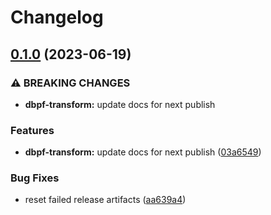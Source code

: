 # Changelog

## [0.1.0](https://github.com/bass-dandy/simpai/compare/dbpf-transform@0.0.3...dbpf-transform@0.1.0) (2023-06-19)


### ⚠ BREAKING CHANGES

* **dbpf-transform:** update docs for next publish

### Features

* **dbpf-transform:** update docs for next publish ([03a6549](https://github.com/bass-dandy/simpai/commit/03a65496f9807676bc292dc7ffbb5950819d3cc2))


### Bug Fixes

* reset failed release artifacts ([aa639a4](https://github.com/bass-dandy/simpai/commit/aa639a4a904cfdd3d02dc301b6dd306756651f3f))
